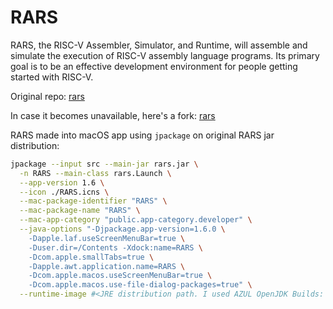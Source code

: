 # RARS

RARS, the RISC-V Assembler, Simulator, and Runtime, will assemble and simulate the execution of RISC-V assembly language programs. Its primary goal is to be an effective development environment for people getting started with RISC-V.

Original repo: [rars](https://github.com/TheThirdOne/rars)

In case it becomes unavailable, here's a fork: [rars](https://github.com/andrewt0301/rars)

RARS made into macOS app using ``jpackage`` on original RARS jar distribution:

```bash
jpackage --input src --main-jar rars.jar \
  -n RARS --main-class rars.Launch \
  --app-version 1.6 \
  --icon ./RARS.icns \
  --mac-package-identifier "RARS" \
  --mac-package-name "RARS" \
  --mac-app-category "public.app-category.developer" \
  --java-options "-Djpackage.app-version=1.6.0 \
    -Dapple.laf.useScreenMenuBar=true \
    -Duser.dir=/Contents -Xdock:name=RARS \
    -Dcom.apple.smallTabs=true \
    -Dapple.awt.application.name=RARS \
    -Dcom.apple.macos.useScreenMenuBar=true \
    -Dcom.apple.macos.use-file-dialog-packages=true" \
  --runtime-image #<JRE distribution path. I used AZUL OpenJDK Builds: https://www.azul.com/downloads/#zulu>
```
